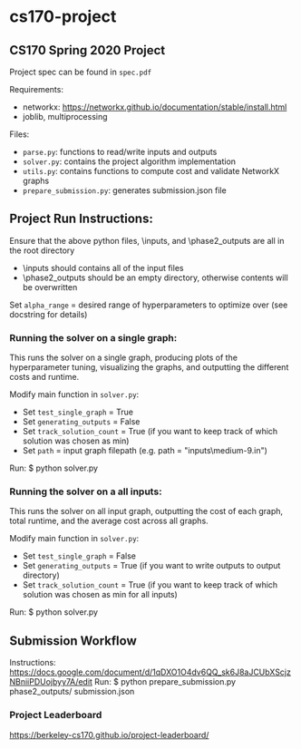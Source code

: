# cs170-project

## CS170 Spring 2020 Project

Project spec can be found in `spec.pdf`

Requirements:
- networkx: https://networkx.github.io/documentation/stable/install.html
- joblib, multiprocessing

Files:
- `parse.py`: functions to read/write inputs and outputs
- `solver.py`: contains the project algorithm implementation
- `utils.py`: contains functions to compute cost and validate NetworkX graphs
- `prepare_submission.py`: generates submission.json file 

## Project Run Instructions:
Ensure that the above python files, \inputs, and \phase2_outputs are all in the root directory
- \inputs should contains all of the input files
- \phase2_outputs should be an empty directory, otherwise contents will be overwritten

Set `alpha_range` = desired range of hyperparameters to optimize over (see docstring for details)

### Running the solver on a single graph:
This runs the solver on a single graph, producing plots of the hyperparameter tuning, visualizing the graphs, and outputting the different costs and runtime.

Modify main function in `solver.py`:
- Set `test_single_graph` = True
- Set `generating_outputs` = False
- Set `track_solution_count` = True (if you want to keep track of which solution was chosen as min)
- Set `path` = input graph filepath (e.g. path = "inputs\\medium-9.in")

Run: $ python solver.py

### Running the solver on a all inputs:
This runs the solver on all input graph, outputting the cost of each graph, total runtime, and the average cost across all graphs.

Modify main function in `solver.py`:
- Set `test_single_graph` = False
- Set `generating_outputs` = True (if you want to write outputs to output directory)
- Set `track_solution_count` = True (if you want to keep track of which solution was chosen as min for all inputs)

Run: $ python solver.py

## Submission Workflow
Instructions: https://docs.google.com/document/d/1qDXO1O4dv6QQ_sk6J8aJCUbXScjzNBniiPDUojbyy7A/edit
Run: $ python prepare_submission.py phase2_outputs/ submission.json

### Project Leaderboard
https://berkeley-cs170.github.io/project-leaderboard/

